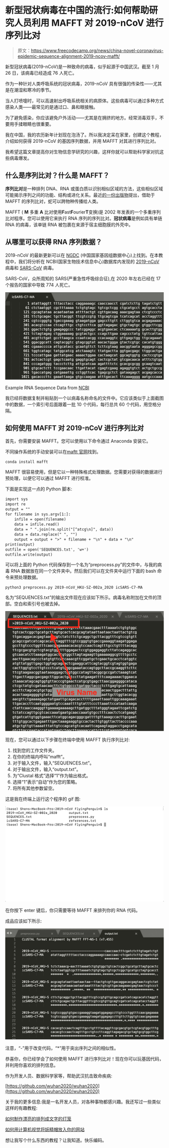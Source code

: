 # 新型冠状病毒在中国的流行:如何帮助研究人员利用 MAFFT 对 2019-nCoV 进行序列比对

> 原文：<https://www.freecodecamp.org/news/china-novel-coronavirus-epidemic-sequence-alignment-2019-ncov-mafft/>

新型冠状病毒(2019-nCoV)是一种致命的病毒，似乎起源于中国武汉。截至 1 月 26 日，该病毒已经造成 76 人死亡。

作为一种针对人类呼吸系统的冠状病毒，2019-nCoV 具有很强的传染性——尤其是在潮湿和寒冷的季节。

当人打喷嚏时，可以高速射出呼吸系统相关的病原体。这些病毒可以通过多种方式感染人类——最常见的是通过口、鼻和眼接触。

为了避免感染，你应该避免户外活动——尤其是在拥挤的地方。经常消毒双手，不要用手揉眼睛也很重要。

我在中国，我的农历新年计划现在泡汤了。所以我决定呆在家里，创建这个教程，介绍如何获得 2019-nCoV 的基因序列数据，并用 MAFFT 对其进行序列比对。

我希望这篇文章提高你对生物信息学研究的兴趣，这样你就可以帮助科学家对抗这些病毒爆发。

## 什么是序列比对？什么是 MAFFT？

**序列比对**是一种排列 DNA、RNA 或蛋白质以识别相似区域的方法，这些相似区域可能揭示序列之间的功能、结构或进化关系。最近[的一份出版物](https://onlinelibrary.wiley.com/doi/epdf/10.1002/jmv.25682)提出，借助于 MAFFT 的序列比对，蛇可以跨物种传播给人类。

MAFFT ( **M** 多重 **A** 比对使用**F**ast**F**ourier**T**变换)是 2002 年发表的一个多重序列比对程序。您可以使用它来执行 RNA 序列的序列比对。**冠状病毒**是例如具有单链 RNA 的病毒，该单链 RNA 被包裹在来源于宿主细胞膜的外壳中。

## 从哪里可以获得 RNA 序列数据？

2019-nCoV 的最新更新可以在 [NGDC](https://bigd.big.ac.cn/ncov#about) (中国国家基因组数据中心)上找到。在本教程中，我们将分析在 NCBI(国家生物技术信息中心)数据库内发现的 [2019-nCoV](https://www.ncbi.nlm.nih.gov/nuccore/MN938384) 病毒和 [SARS-CoV](https://www.ncbi.nlm.nih.gov/nuccore/MK062184) 病毒。

SARS-CoV，众所周知的 SARS(严重急性呼吸综合征),在 2020 年左右已经在 17 个报告的国家中导致 774 人死亡。

![image-65](img/7a9945e6f04200b265ffd435b39c2e3b.png)

Example RNA Sequence Data from [NCBI](https://www.ncbi.nlm.nih.gov/)

我已经将数据复制并粘贴到一个以病毒名称命名的文件中。它应该类似于上面截图中的数据，一个索引号后面跟着一批 10 个代码，每行总共 60 个代码，用空格分隔。

## 如何使用 MAFFT 对 2019-nCoV 进行序列比对

首先，你需要安装 MAFFT。您可以使用以下命令通过 Anaconda 安装它。

不同操作系统的手动安装可以在[maftt 官网](https://mafft.cbrc.jp/alignment/software/)找到。

```
conda install mafft
```

MAFFT 很容易使用，但是它以一种特殊格式处理数据。您需要对获得的数据进行预处理，以便它可以通过 MAFFT 进行校准。

下面是实现这一点的 Python 脚本:

```
import sys
import re
output = ""
for filename in sys.argv[1:]:
	infile = open(filename)
	data = infile.read()
	data = " ".join(re.split("[^atcg\n]", data))
	data = data.replace(" ", "")
	output = output + ">" + filename + "\n" + data + "\n"
print(output)
outfile = open('SEQUENCES.txt', 'w+')
outfile.write(output)
```

可以将上面的 Python 代码保存到一个名为“preprocess.py”的文件中，与我的病毒 RNA 数据放在同一个文件夹中。然后我们可以在文件夹中运行下面的 bash 命令来预处理数据。

```
python3 preprocess.py 2019-nCoV_HKU-SZ-002a_2020 icSARS-C7-MA
```

名为“SEQUENCES.txt”的输出文件现在应该如下所示。病毒名称附加在文件的顶部。空白和索引号也被去掉。

![image-66](img/b85af823dda3983939838ee9912d471a.png)

现在，您可以通过以下步骤在终端中使用 MAFFT 执行序列比对:

1.  找到您的工作文件夹。
2.  在你的终端内呼叫“mafft”。
3.  对于输入文件，输入“SEQUENCES.txt”。
4.  对于输出文件，输入“output.txt”。
5.  为“Clustal 格式”选择“1”作为输出格式。
6.  选择“1”表示“自动”作为您的策略。
7.  将所有其他参数留空。

这是我在终端上运行这个程序的 gif 图:

![Jan-27-2020-18-46-10](img/695ef47ec3a56fcfc824d45ba29c550b.png)

在你按下 enter 键后，你只需要等待 MAFFT 来排列你的 RNA 代码。

成品应该如下所示:

![image-67](img/5b529fdfd25ea77573343b73af163085.png)

注意，“-”用于改变代码，“*”用于突出序列之间的相似性。

恭喜你，你已经学会了如何使用 MAFFT 进行序列比对！现在你可以玩基因代码，并利用你喜欢的排列信息。

作为开发人员、数据科学家等，帮助武汉抗击致命疾病:

[https://github.com/wuhan2020/wuhan2020](https://github.com/wuhan2020/wuhan2020)

关于我的更多信息:我是一名开发人员，对各种事物都感兴趣。我还写过一些类似这样的有趣教程:

[如何制作漂亮的排列成文字的灯笼](https://www.freecodecamp.org/news/ghost/#/editor/post/5ceb787ee17b4228e0185dbf/)

[如何用计算机视觉将妖精帽放入你的网站](https://www.freecodecamp.org/news/ghost/#/editor/post/5ceb767ee17b4228e01833b7/)

想让我写个什么东西的教程？让我知道。快乐编码。